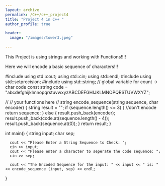 ```yaml
---
layout: archive
permalink: /C++/c++_project4
title: "Project 4 in C++ "
author_profile: true

header:
  image: "/images/tower3.jpeg"
  
---
```



This Project is using strings and working with Functions!!!!

Here we will encode a basic sequence of characters!!!

  #include<iostream>
  using std::cout; using std::cin; using std::endl;
  #include<iomanip>
  using std::setprecision;
  #include<string>
  using std::string;
  // global variable for count -> char code
  const string code = "abcdefghijklmnopqrstuvwxyzABCDEFGHIJKLMNOPQRSTUVWXYZ";

  //
  // your functions here
  //
  string encode_sequence(string sequence, char encoder) {
    string result = "";
    if (sequence.length() <= 3) {
      //don't encode
      return sequence;
    }
    else {
      result.push_back(encoder);
      result.push_back(code.at(sequence.length() - 4));
        result.push_back(sequence.at(0));
    }
    return result;
  }

  int main()
  {
      string input; 
      char sep;

      cout << "Please Enter a String Sequence to Check: ";
      cin >> input;
      cout << "Please enter a character to seperate the code sequence: ";
      cin >> sep;

      cout << "The Encoded Sequence for the input: " << input << " is: " << encode_sequence (input, sep) << endl;
  }